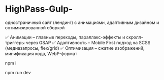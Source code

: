 # HighPass-Gulp-
одностраничный сайт (лендинг) с анимациями, адаптивным дизайном и оптимизированной сборкой

✅ Анимации – плавные переходы, параллакс-эффекты и скролл-триггеры через GSAP
✅ Адаптивность – Mobile First подход на SCSS (медиазапросы, flex/grid)
✅ Оптимизация – сжатие изображений, минификация кода, WebP-формат

npm i

npm run dev
